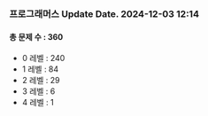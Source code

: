 ### 프로그래머스 Update Date. 2024-12-03 12:14
#### 총 문제 수 : 360
- 0 레벨 : 240
- 1 레벨 : 84
- 2 레벨 : 29
- 3 레벨 : 6
- 4 레벨 : 1

